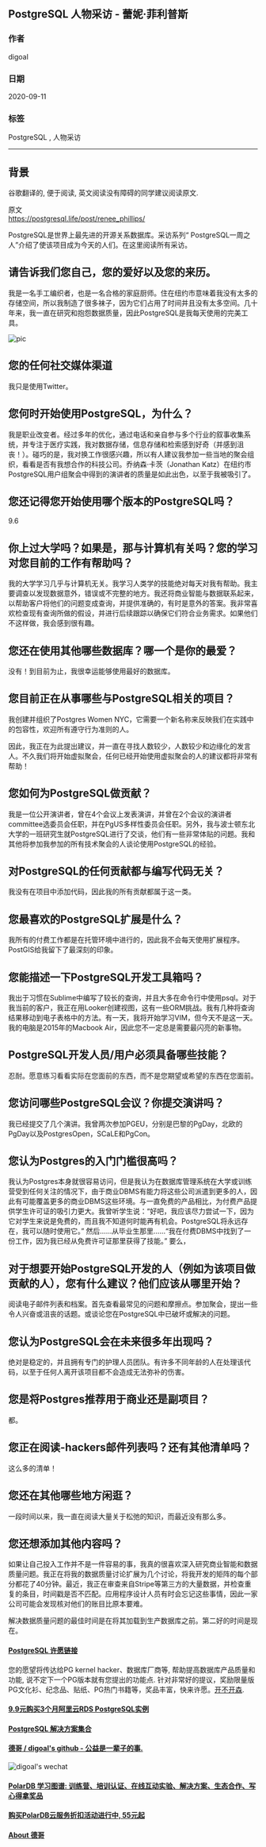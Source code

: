 ## PostgreSQL 人物采访 - 蕾妮·菲利普斯          
                        
### 作者                        
digoal                        
                        
### 日期                        
2020-09-11                        
                        
### 标签                        
PostgreSQL , 人物采访              
                        
----                        
                        
## 背景              
谷歌翻译的, 便于阅读, 英文阅读没有障碍的同学建议阅读原文.       
  
原文                     
https://postgresql.life/post/renee_phillips/       
            
PostgreSQL是世界上最先进的开源关系数据库。采访系列“ PostgreSQL一周之人”介绍了使该项目成为今天的人们。在这里阅读所有采访。            
            
            
## 请告诉我们您自己，您的爱好以及您的来历。    
我是一名手工编织者，也是一名合格的家庭厨师。住在纽约市意味着我没有太多的存储空间，所以我制造了很多袜子，因为它们占用了时间并且没有太多空间。几十年来，我一直在研究和抱怨数据质量，因此PostgreSQL是我每天使用的完美工具。    
    
![pic](https://postgresql.life/images/posts/renee_phillips_600.jpg)    
    
## 您的任何社交媒体渠道    
我只是使用Twitter。    
    
## 您何时开始使用PostgreSQL，为什么？    
我是职业改变者。经过多年的优化，通过电话和亲自参与多个行业的叙事收集系统，并专注于医疗实践，我对数据存储，信息存储和检索感到好奇（并感到沮丧！）。碰巧的是，我对换工作很感兴趣，所以有人建议我参加一些当地的聚会组织，看看是否有我想合作的科技公司。乔纳森·卡茨（Jonathan Katz）在纽约市PostgreSQL用户组聚会中得到的演讲者的质量是如此出色，以至于我被吸引了。    
    
## 您还记得您开始使用哪个版本的PostgreSQL吗？    
9.6    
    
## 你上过大学吗？如果是，那与计算机有关吗？您的学习对您目前的工作有帮助吗？    
我的大学学习几乎与计算机无关。我学习人类学的技能绝对每天对我有帮助。我主要调查以发现数据意外，错误或不完整的地方。我还将商业智能与数据联系起来，以帮助客户将他们的问题变成查询，并提供准确的，有时是意外的答案。我非常喜欢检查现有查询所做的假设，并进行后续跟踪以确保它们符合业务需求。如果他们不这样做，我会感到很有趣。    
    
## 您还在使用其他哪些数据库？哪一个是你的最爱？    
没有！到目前为止，我很幸运能够使用最好的数据库。    
    
## 您目前正在从事哪些与PostgreSQL相关的项目？    
我创建并组织了Postgres Women NYC，它需要一个新名称来反映我们在实践中的包容性，欢迎所有遵守行为准则的人。    
    
因此，我正在为此提出建议，并一直在寻找人数较少，人数较少和边缘化的发言人。不久我们将开始虚拟聚会，任何已经开始使用虚拟聚会的人的建议都将非常有帮助！    
    
## 您如何为PostgreSQL做贡献？    
我是一位公开演讲者，曾在4个会议上发表演讲，并曾在2个会议的演讲者committee选委员会任职，并在PgUS多样性委员会任职。另外，我与波士顿东北大学的一班研究生就PostgreSQL进行了交谈，他们有一些非常体贴的问题。我和其他将参加我参加的所有技术聚会的人谈论使用PostgreSQL的经验。    
    
## 对PostgreSQL的任何贡献都与编写代码无关？    
我没有在项目中添加代码，因此我的所有贡献都属于这一类。    
    
## 您最喜欢的PostgreSQL扩展是什么？    
我所有的付费工作都是在托管环境中进行的，因此我不会每天使用扩展程序。PostGIS给我留下了最深刻的印象。    
    
## 您能描述一下PostgreSQL开发工具箱吗？    
我出于习惯在Sublime中编写了较长的查询，并且大多在命令行中使用psql。对于我当前的客户，我正在用Looker创建视图，这有一些ORM挑战。我有几种将查询结果移动到电子表格中的方法。有一天，我将开始学习VIM，但今天不是这一天。我的电脑是2015年的Macbook Air，因此您不一定总是需要最闪亮的新事物。    
    
## PostgreSQL开发人员/用户必须具备哪些技能？    
忍耐。愿意练习看看实际在您面前的东西，而不是您期望或希望的东西在您面前。    
    
## 您访问哪些PostgreSQL会议？你提交演讲吗？    
我已经提交了几个演讲。我曾两次参加PGEU，分别是巴黎的PgDay，北欧的PgDay以及PostgresOpen，SCaLE和PgCon。    
    
## 您认为Postgres的入门门槛很高吗？    
我认为Postgres本身就很容易访问，但是我认为在数据库管理系统在大学或训练营受到任何关注的情况下，由于商业DBMS有能力将这些公司派遣到更多的人，因此有可能覆盖更多的商业DBMS这些环境。与一直免费的产品相比，为付费产品提供学生许可证的吸引力更大。我曾听学生说：“好吧，我应该尽力尝试一下，因为它对学生来说是免费的，而且我不知道何时能再有机会。PostgreSQL将永远存在，我可以随时使用它。” 然后……从毕业生那里……“我在付费DBMS中找到了一份工作，因为我已经从免费许可证那里获得了技能。” 要么，    
    
## 对于想要开始PostgreSQL开发的人（例如为该项目做贡献的人），您有什么建议？他们应该从哪里开始？    
阅读电子邮件列表和档案。首先查看最常见的问题和摩擦点。参加聚会，提出一些令人兴奋或沮丧的话题。或谈论您在PostgreSQL中已破坏或解决的问题。    
    
## 您认为PostgreSQL会在未来很多年出现吗？    
绝对是稳定的，并且拥有专门的护理人员团队。有许多不同年龄的人在处理该代码，以至于任何人离开该项目都不会造成无法弥补的伤害。    
    
## 您是将Postgres推荐用于商业还是副项目？    
都。    
    
## 您正在阅读-hackers邮件列表吗？还有其他清单吗？    
这么多的清单！    
    
## 您还在其他哪些地方闲逛？    
一段时间以来，我一直在阅读大量关于松弛的知识，而最近没有那么多。    
    
## 您还想添加其他内容吗？    
如果让自己投入工作并不是一件容易的事，我真的很喜欢深入研究商业智能和数据质量问题。我正在将我的数据质量讨论扩展为几个讨论，将我开发的矩阵的每个部分都花了40分钟。最近，我正在审查来自Stripe等第三方的大量数据，并检查重复的条目，时间戳是否不匹配。应用程序设计人员有时会忘记这些事情，因此一家公司可能会发现核对他们的账目比原本要难。    
    
解决数据质量问题的最佳时间是在将其加载到生产数据库之前。第二好的时间是现在。    
  
#### [PostgreSQL 许愿链接](https://github.com/digoal/blog/issues/76 "269ac3d1c492e938c0191101c7238216")
您的愿望将传达给PG kernel hacker、数据库厂商等, 帮助提高数据库产品质量和功能, 说不定下一个PG版本就有您提出的功能点. 针对非常好的提议，奖励限量版PG文化衫、纪念品、贴纸、PG热门书籍等，奖品丰富，快来许愿。[开不开森](https://github.com/digoal/blog/issues/76 "269ac3d1c492e938c0191101c7238216").  
  
  
#### [9.9元购买3个月阿里云RDS PostgreSQL实例](https://www.aliyun.com/database/postgresqlactivity "57258f76c37864c6e6d23383d05714ea")
  
  
#### [PostgreSQL 解决方案集合](https://yq.aliyun.com/topic/118 "40cff096e9ed7122c512b35d8561d9c8")
  
  
#### [德哥 / digoal's github - 公益是一辈子的事.](https://github.com/digoal/blog/blob/master/README.md "22709685feb7cab07d30f30387f0a9ae")
  
  
![digoal's wechat](../pic/digoal_weixin.jpg "f7ad92eeba24523fd47a6e1a0e691b59")
  
  
#### [PolarDB 学习图谱: 训练营、培训认证、在线互动实验、解决方案、生态合作、写心得拿奖品](https://www.aliyun.com/database/openpolardb/activity "8642f60e04ed0c814bf9cb9677976bd4")
  
  
#### [购买PolarDB云服务折扣活动进行中, 55元起](https://www.aliyun.com/activity/new/polardb-yunparter?userCode=bsb3t4al "e0495c413bedacabb75ff1e880be465a")
  
  
#### [About 德哥](https://github.com/digoal/blog/blob/master/me/readme.md "a37735981e7704886ffd590565582dd0")
  
